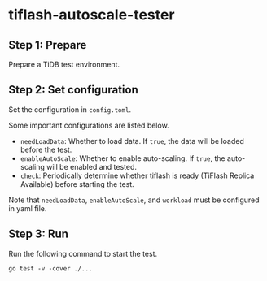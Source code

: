 # tiflash-autoscale-tester

## Step 1: Prepare
Prepare a TiDB test environment.

## Step 2: Set configuration
Set the configuration in `config.toml`.

Some important configurations are listed below.
- `needLoadData`: Whether to load data. If `true`, the data will be loaded before the test.
- `enableAutoScale`: Whether to enable auto-scaling. If `true`, the auto-scaling will be enabled and tested.
- `check`: Periodically determine whether tiflash is ready (TiFlash Replica Available) before starting the test.

Note that `needLoadData`, `enableAutoScale`, and `workload` must be configured in yaml file.

## Step 3: Run
Run the following command to start the test.

```go test -v -cover ./... ```